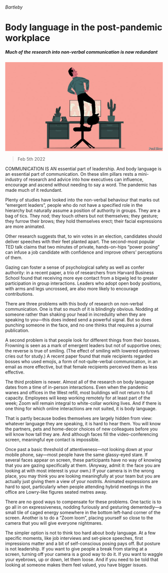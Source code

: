 ###### Bartleby

# Body language in the post-pandemic workplace 

##### Much of the research into non-verbal communication is now redundant 

![image](images/20220205_WBD003_0.jpg) 

> Feb 5th 2022 

COMMUNICATION IS AN essential part of leadership. And body language is an essential part of communication. On these slim pillars rests a mini-industry of research and advice into how executives can influence, encourage and ascend without needing to say a word. The pandemic has made much of it redundant.

Plenty of studies have looked into the non-verbal behaviour that marks out “emergent leaders”, people who do not have a specified role in the hierarchy but naturally assume a position of authority in groups. They are a bag of tics. They nod; they touch others but not themselves; they gesture; they furrow their brows; they hold themselves erect; their facial expressions are more animated.


Other research suggests that, to win votes in an election, candidates should deliver speeches with their feet planted apart. The second-most popular TED talk claims that two minutes of private, hands-on-hips “power posing” can infuse a job candidate with confidence and improve others’ perceptions of them.

Gazing can foster a sense of psychological safety as well as confer authority: in a recent paper, a trio of researchers from Harvard Business School found that receiving more eye contact from a bigwig led to greater participation in group interactions. Leaders who adopt open body positions, with arms and legs uncrossed, are also more likely to encourage contributions.

There are three problems with this body of research on non-verbal communication. One is that so much of it is blindingly obvious. Nodding at someone rather than shaking your head in incredulity when they are speaking to you—this does indeed send a powerful signal. But so does punching someone in the face, and no one thinks that requires a journal publication.

A second problem is that people look for different things from their bosses. Frowning is seen as a mark of emergent leaders but not of supportive ones; the reverse is true of smiling. (The effect of smiling with lowered eyebrows cries out for study.) A recent paper found that male recipients regarded bosses who used emojis, a form of not-quite-verbal communication, in an email as more effective, but that female recipients perceived them as less effective.

The third problem is newer. Almost all of the research on body language dates from a time of in-person interactions. Even when the pandemic wanes and offices in the West refill, most buildings will not return to full capacity. Employees will keep working remotely for at least part of the week; Zoom will remain integral to white-collar working lives. And if there is one thing for which online interactions are not suited, it is body language.

That is partly because bodies themselves are largely hidden from view: whatever language they are speaking, it is hard to hear them. You will know the partners, pets and home-decor choices of new colleagues before you will know how tall they are. And although faces fill the video-conferencing screen, meaningful eye contact is impossible.

Once past a basic threshold of attentiveness—not looking down at your mobile phone, say—most people have the same glassy-eyed stare. If several faces appear on screen, these participants have no way of knowing that you are gazing specifically at them. (Anyway, admit it: the face you are looking at with most interest is your own.) If your camera is in the wrong place, you may think you are looking meaningfully at your team but you are actually just giving them a view of your nostrils. Animated expressions are hard to spot, particularly when people attending hybrid meetings in the office are Lowry-like figures seated metres away.

There are no good ways to compensate for these problems. One tactic is to go all in on expressiveness, nodding furiously and gesturing dementedly—a small tile of caged energy somewhere in the bottom left-hand corner of the screen. Another is to do a “Zoom loom”, placing yourself so close to the camera that you will give everyone nightmares.

The simpler option is not to think too hard about body language. At a few specific moments, like job interviews and set-piece speeches, first impressions matter and a bit of self-conscious posing pays off. But posture is not leadership. If you want to give people a break from staring at a screen, turning off your camera is a good way to do it. If you want to waggle your eyebrows, up or down, let them loose. And if you need to be told that looking at someone makes them feel valued, you have bigger issues.

